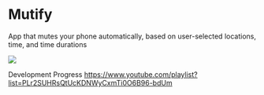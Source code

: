 # Mutify
App that mutes your phone automatically, based on user-selected locations, time, and time durations


[![](http://img.youtube.com/vi/BRWwD41amaU/0.jpg)](https://www.youtube.com/watch?v=BRWwD41amaU "")


Development Progress
https://www.youtube.com/playlist?list=PLr2SUHRsQtUcKDNWyCxmTi0O6B96-bdUm

